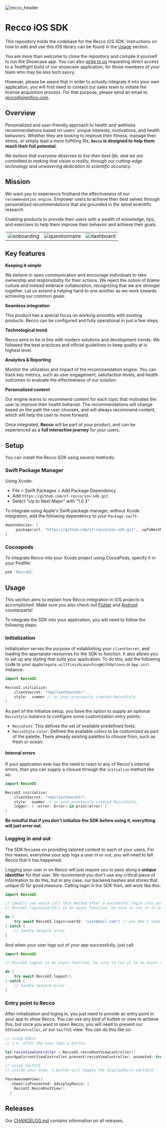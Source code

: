 ![recco_header](.art/recco_logo_amethyst.svg)

# Recco iOS SDK

This repository holds the codebase for the Recco iOS SDK. Instructions on how to add and use this iOS library can be found in the [Usage](#usage) section.

You are more than welcome to clone the repository and compile it yourself to run the Showcase app. You can also [write to us](mailto:recco@significo.com) requesting direct access to a Testflight build of our showcase application, for those members of your team who may be less tech savvy.

However, please be aware that in order to actually integrate it into your own application, you will first need to contact our sales team to initiate the license acquisition process. For that purpose, please send an email to recco@significo.com.

## Overview

Personalized and user-friendly approach to health and wellness recommendations based on users' unique interests, motivations, and health behaviors. Whether they are looking to improve their fitness, manage their stress, or simply lead a more fulfilling life, __`Recco` is designed to help them reach their full potential.__

_We believe that everyone deserves to live their best life, and we are committed to making that vision a reality, through our cutting-edge technology and unwavering dedication to scientific accuracy._

## Mission

We want you to experience firsthand the effectiveness of our `recommendation engine`. Empower users to achieve their best selves through personalized recommendations that are grounded in the latest scientific research. 

Enabling products to provide their users with a wealth of knowledge, tips, and exercises to help them improve their behavior and achieve their goals.

|                                      |                                      |                                       |
|--------------------------------------|--------------------------------------|---------------------------------------|
| <picture><source media="(prefers-color-scheme: dark)" srcset=".art/recco-onboarding-dark.gif"><source media="(prefers-color-scheme: light)" srcset=".art/recco-onboarding-light.gif"><img alt="onboarding" src=".art/recco-onboarding-light.gif"></picture> | <picture><source media="(prefers-color-scheme: dark)" srcset=".art/recco-questionnaire-dark.gif"><source media="(prefers-color-scheme: light)" srcset=".art/recco-questionnaire-light.gif"><img alt="questionnaire" src=".art/recco-questionnaire-light.gif"></picture> | <picture><source media="(prefers-color-scheme: dark)" srcset=".art/recco-dashboard-dark.gif"><source media="(prefers-color-scheme: light)" srcset=".art/recco-dashboard-light.gif"><img alt="dashboard" src=".art/recco-dashboard-light.gif"></picture> |


## Key features

__Keeping it simple__ 

We believe in open communication and encourage individuals to take ownership and responsibility for their actions. We reject the notion of blame culture and instead embrace collaboration, recognizing that we are stronger together. Let us extend a helping hand to one another as we work towards achieving our common goals.

__Seamless integration__

This product has a special focus on working smoothly with existing products. Recco can be configured and fully operational in just a few steps.

__Technological trend__

Recco aims to be in line with modern solutions and development trends. We followed the best practices and official guidelines to keep quality at is highest level.

__Analytics & Reporting__ 

Monitor the utilization and impact of the recommendation engine. You can track key metrics, such as user engagement, satisfaction levels, and health outcomes to evaluate the effectiveness of our solution.

__Personalized content__ 

Our engine learns to recommend content for each topic that motivates the user to improve their health behavior. The recommendations will change based on the path the user chooses, and will always recommend content, which will help the user to move forward.

Once integrated, __Recco__ will be part of your product, and can be experienced as a __full interactive journey__ for your users. 

## Setup

You can install the Recco SDK using several methods:

### Swift Package Manager

Using Xcode: 

+ File > Swift Packages > Add Package Dependency
+ Add `https://github.com/sf-recco/ios-sdk.git`
+ Select "Up to Next Major" with "1.0.3"

To integrate using Apple's Swift package manager, without Xcode integration, add the following dependency to your `Package.swift`:

```swift
dependencies: [
    .package(url: "https://github.com/sf-recco/ios-sdk.git", .upToNextMajor(from: "1.2.0"))
]
```

### Cocoapods

To integrate Recco into your Xcode project using CocoaPods, specify it in your Podfile:

```ruby
pod 'ReccoUI'
```

## Usage

This section aims to explain how Recco integration in iOS projects is accomplished. Make sure you also check out [Flutter][Recco-Flutter] and [Android][Recco-Android] counterparts!

To integrate the SDK into your application, you will need to follow the following steps:

### Initialization

Initialization serves the purpose of establishing your `clientSecret`, and loading the appropiate resources for the SDK to function. It also allows you to set up any styling that suits your application. To do this, add the following code to your `AppDelegate.willFinishLaunchingWithOptions` or `App.init` instance:

```swift
import ReccoUI

ReccoUI.initialize(
    clientSecret: "<myClientSecret>",
    style: .summer // or your previously created ReccoStyle
)
```

As part of the initialize setup, you have the option to supply an optional `ReccoStyle` instance to configure some customization entry points:
* `ReccoFont`: This defines the set of available predefined fonts.
* `ReccoStyle.Color`: Defines the available colors to be customized as part of the palette. There already existing palettes to choose from, such as fresh or ocean.

#### Internal errors

If your application ever has the need to react to any of Recco's internal errors, than you can supply a closure through the `initialize` method like so: 

```swift
import ReccoUI

ReccoUI.initialize(
    clientSecret: "<myClientSecret>",
    style: .summer // or your previously created ReccoStyle,
    logger: { (error: Error) in print(error) }
)
```

__Be mindful that if you don't initialize the SDK before using it, everything will just error out.__

### Logging in and out

The SDK focuses on providing tailored content to each of your users. For this reason, everytime your app logs a user in or out, you will need to tell Recco that it has happened. 

Logging your user in on Recco will just require you to pass along a __unique identifier__ for that user. We recommend you don't use any critical piece of information to do this, but in any case, our backend hashes and stores that unique ID for good measure. Calling login in the SDK then, will work like this: 

```swift
import ReccoUI

// ideally you would call this method after a successful login into your own system
// ReccoUI.login(userId:) is an async function, be sure to run it in an async context.

do {
    try await ReccoUI.login(userId: "user@mail.com") // you don't need to use an email here, just any unique id related to that user
} catch {
    // handle network error
}
```

And when your user logs out of your app successfully, just call: 

```swift
import ReccoUI

// ReccoUI.logout is an async function, be sure to run it in an async context.

do {
    try await ReccoUI.logout()
} catch {
    // handle network error
}
```

### Entry point to Recco

After initialization and loging in, you just need to provide an entry point in your app to show Recco. You can use any kind of button or view to achieve this, but once you want to open Recco, you will need to present our `UIViewController`, or our `SwiftUI` view. You can do this like so:

```swift
// using UIKit
// i.e. after the user taps a button:

let reccoViewController = ReccoUI.reccoRootViewController()
yourAppCurrentViewController.present(reccoViewController, animated: true)

// using SwiftUI
// inside your View, a button will toggle the displayRecco variable

YourAwesomeView()
  .sheet(isPresented: $displayRecco) {
    ReccoUI.ReccoRootView()
  }
``` 

## Releases

Our [CHANGELOG.md](./CHANGELOG.md) contains information on all releases.

[Recco-Flutter]:https://github.com/viluahealthcare/recco-flutter-showcase
[Recco-Android]:https://github.com/SignificoHealth/flutter-plugin
